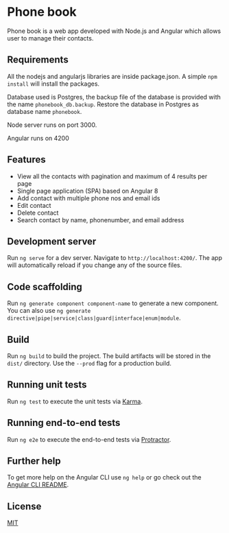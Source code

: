 # Phone book

Phone book is a web app developed with Node.js and Angular which allows user to manage their contacts.

## Requirements
All the nodejs and angularjs libraries are inside package.json. A simple ```npm install``` will install the packages.

Database used is Postgres, the backup file of the database is provided with the name ```phonebook_db.backup```. Restore the database in Postgres as database name ```phonebook```.

Node server runs on port 3000.

Angular runs on 4200


## Features

* View all the contacts with pagination and maximum of 4 results per page
* Single page application (SPA) based on Angular 8
* Add contact with multiple phone nos and email ids
* Edit contact
* Delete contact
* Search contact by name, phonenumber, and email address


## Development server

Run `ng serve` for a dev server. Navigate to `http://localhost:4200/`. The app will automatically reload if you change any of the source files.

## Code scaffolding

Run `ng generate component component-name` to generate a new component. You can also use `ng generate directive|pipe|service|class|guard|interface|enum|module`.

## Build

Run `ng build` to build the project. The build artifacts will be stored in the `dist/` directory. Use the `--prod` flag for a production build.

## Running unit tests

Run `ng test` to execute the unit tests via [Karma](https://karma-runner.github.io).

## Running end-to-end tests

Run `ng e2e` to execute the end-to-end tests via [Protractor](http://www.protractortest.org/).

## Further help

To get more help on the Angular CLI use `ng help` or go check out the [Angular CLI README](https://github.com/angular/angular-cli/blob/master/README.md).


## License
[MIT](https://choosealicense.com/licenses/mit/)

